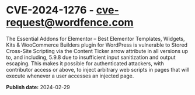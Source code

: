 # CVE-2024-1276 - cve-request@wordfence.com

The Essential Addons for Elementor – Best Elementor Templates, Widgets, Kits & WooCommerce Builders plugin for WordPress is vulnerable to Stored Cross-Site Scripting via the Content Ticker arrow attribute in all versions up to, and including, 5.9.8 due to insufficient input sanitization and output escaping. This makes it possible for authenticated attackers, with contributor access or above, to inject arbitrary web scripts in pages that will execute whenever a user accesses an injected page.

**Publish date:** 2024-02-29
